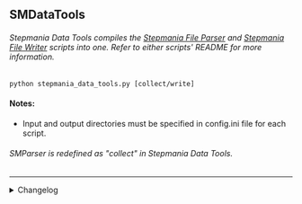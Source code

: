 ## SMDataTools
###### Stepmania Data Tools compiles the [Stepmania File Parser](https://github.com/jhaco/SMFile_Parser) and [Stepmania File Writer](https://github.com/jhaco/SMFile_Writer) scripts into one. Refer to either scripts' README for more information.

`python stepmania_data_tools.py [collect/write]`

#### Notes: 

- Input and output directories must be specified in config.ini file for each script.

###### SMParser is redefined as "collect" in Stepmania Data Tools.

---

<details close>
  <summary>Changelog</summary>
        
  Sorted by most recent:
  
  - added configuration file to reduce tedium in specifying input/output folders
  
</details>
